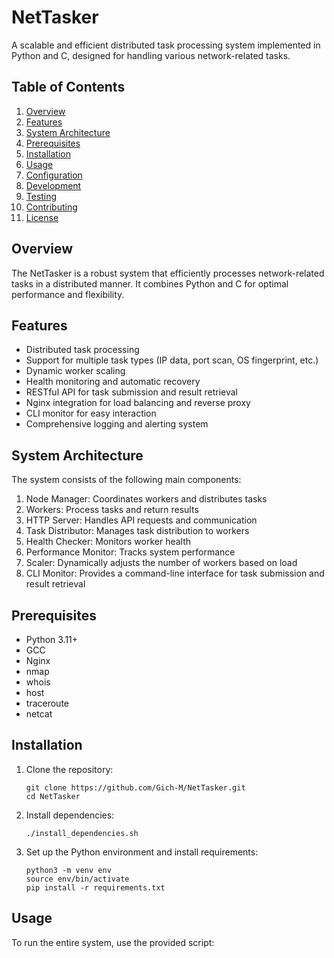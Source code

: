 # NetTasker

A scalable and efficient distributed task processing system implemented in Python and C, designed for handling various network-related tasks.

## Table of Contents

1. [Overview](#overview)
2. [Features](#features)
3. [System Architecture](#system-architecture)
4. [Prerequisites](#prerequisites)
5. [Installation](#installation)
6. [Usage](#usage)
7. [Configuration](#configuration)
8. [Development](#development)
9. [Testing](#testing)
10. [Contributing](#contributing)
11. [License](#license)

## Overview

The NetTasker is a robust system that efficiently processes network-related tasks in a distributed manner. It combines Python and C for optimal performance and flexibility.

## Features

- Distributed task processing
- Support for multiple task types (IP data, port scan, OS fingerprint, etc.)
- Dynamic worker scaling
- Health monitoring and automatic recovery
- RESTful API for task submission and result retrieval
- Nginx integration for load balancing and reverse proxy
- CLI monitor for easy interaction
- Comprehensive logging and alerting system

## System Architecture

The system consists of the following main components:

1. Node Manager: Coordinates workers and distributes tasks
2. Workers: Process tasks and return results
3. HTTP Server: Handles API requests and communication
4. Task Distributor: Manages task distribution to workers
5. Health Checker: Monitors worker health
6. Performance Monitor: Tracks system performance
7. Scaler: Dynamically adjusts the number of workers based on load
8. CLI Monitor: Provides a command-line interface for task submission and result retrieval

## Prerequisites

- Python 3.11+
- GCC
- Nginx
- nmap
- whois
- host
- traceroute
- netcat

## Installation

1. Clone the repository:
   ```
   git clone https://github.com/Gich-M/NetTasker.git
   cd NetTasker
   ```

2. Install dependencies:
   ```
   ./install_dependencies.sh
   ```

3. Set up the Python environment and install requirements:
   ```
   python3 -m venv env
   source env/bin/activate
   pip install -r requirements.txt
   ```


## Usage

To run the entire system, use the provided script:

